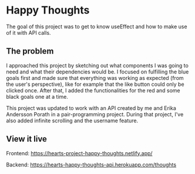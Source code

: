 # Happy Thoughts

The goal of this project was to get to know useEffect and how to make use of it with API calls.

## The problem

I approached this project by sketching out what components I was going to need and what their dependencies would be. I focused on fulfilling the blue goals first and made sure that everything was working as expected (from the user's perspective), like for example that the like button could only be clicked once.
After that, I added the functionalities for the red and some black goals one at a time.

This project was updated to work with an API created by me and Erika Andersson Porath in a pair-programming project. During that project, I've also added infinite scrolling and the username feature.

## View it live

Frontend: https://hearts-project-happy-thoughts.netlify.app/

Backend: https://hearts-happy-thoughts-api.herokuapp.com/thoughts